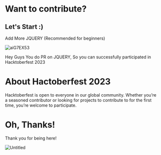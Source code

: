 # Want to contribute?
## Let's Start :)

Add More JQUERY  (Recommended for beginners)



![aiG7EX53](https://user-images.githubusercontent.com/55308841/197396279-afadc639-479e-41a5-8e18-337c1225ad26.jpg)



Hey Guys You do PR on JQUERY, So you can successfully participated in Hacktoberfest 2023


# About Hactoberfest 2023

Hacktoberfest is open to everyone in our global community. Whether you’re a seasoned contributor or looking for projects to contribute to for the first time, you’re welcome to participate.



 # Oh, Thanks!
 
 
Thank you for being here! 





![Untitled](https://user-images.githubusercontent.com/55308841/135988192-6fa838aa-5889-46ea-badc-50e98af504ff.png)



